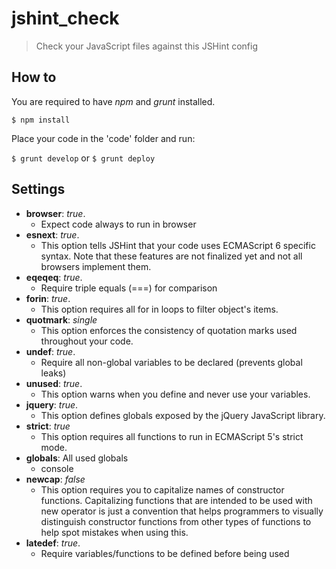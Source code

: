 jshint_check
============

> Check your JavaScript files against this JSHint config

How to
------

You are required to have *npm* and *grunt* installed.

`$ npm install`

Place your code in the 'code' folder and run:

`$ grunt develop` or `$ grunt deploy`

Settings
--------

- **browser**: *true*.
	- Expect code always to run in browser
- **esnext**: *true*.
	- This option tells JSHint that your code uses ECMAScript 6 specific syntax. Note that these features are not finalized yet and not all browsers implement them.
- **eqeqeq**: *true*.
	- Require triple equals (===) for comparison
- **forin**: *true*.
	- This option requires all for in loops to filter object's items.
- **quotmark**: *single*
	- This option enforces the consistency of quotation marks used throughout your code.
- **undef**: *true*.
	- Require all non-global variables to be declared (prevents global leaks)
- **unused**: *true*.
	- This option warns when you define and never use your variables.
- **jquery**: *true*.
	- This option defines globals exposed by the jQuery JavaScript library.
- **strict**: *true*
	- This option requires all functions to run in ECMAScript 5's strict mode.
- **globals**: All used globals
	- console
- **newcap**: *false*
	- This option requires you to capitalize names of constructor functions. Capitalizing functions that are intended to be used with new operator is just a convention that helps programmers to visually distinguish constructor functions from other types of functions to help spot mistakes when using this.
- **latedef**: *true*.
	- Require variables/functions to be defined before being used
